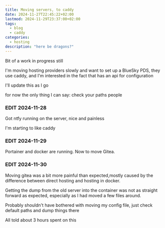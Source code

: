 ```yaml
---
title: Moving servers, to caddy
date: 2024-11-27T22:45:22+02:00
lastmod: 2024-11-29T23:37:00+02:00
tags:
  - blog
  - caddy
categories:
  - hosting
description: "here be dragons?"
---
```


Bit of a work in progress still

I'm moving hosting providers slowly and want to set up a BlueSky PDS,
they use caddy, and I'm interested in the fact that has an api for configuration

I'll update this as I go

for now the only thing I can say: check your paths people

### EDIT 2024-11-28

Got ntfy running on the server, nice and painless

I'm starting to like caddy

### EDIT 2024-11-29

Portainer and docker are running. Now to move Gitea.

### EDIT 2024-11-30

Moving gitea was a bit more painful than expected,mostly caused by the difference
between direct hosting and hosting in docker.

Getting the dump from the old server into the container was not as straight
forward as expected, especially as I had moved a few files around.

Probably shouldn't have bothered with moving my config file, just check default
paths and dump things there

All told about 3 hours spent on this
